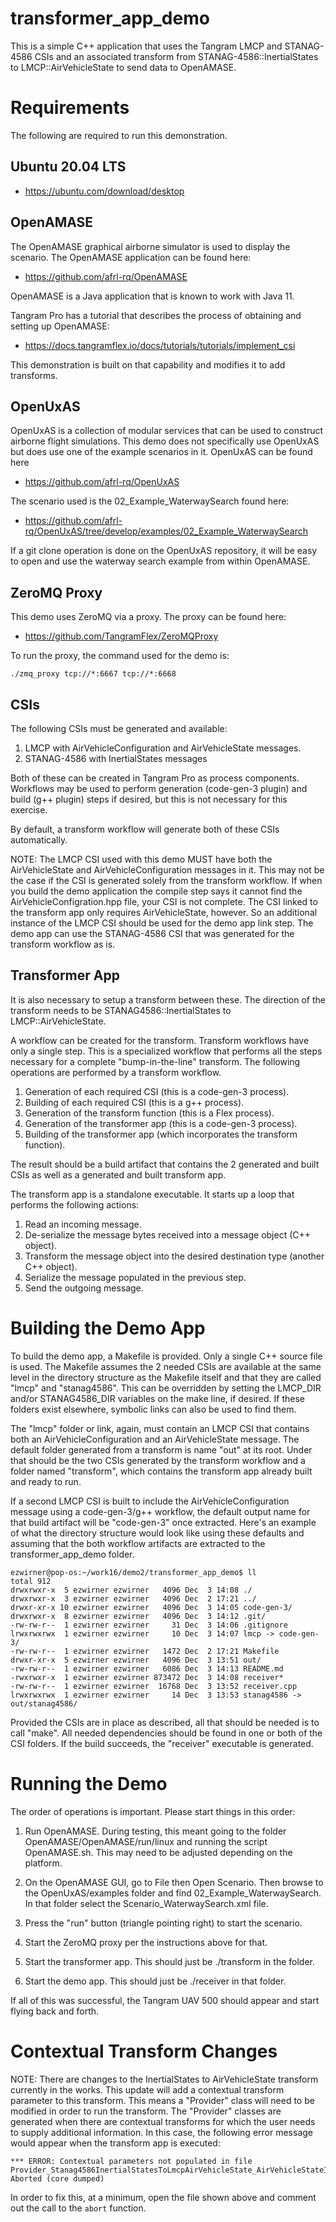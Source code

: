 # transformer_app_demo

This is a simple C++ application that uses the Tangram LMCP and STANAG-4586 CSIs 
and an associated transform from STANAG-4586::InertialStates to 
LMCP::AirVehicleState to send data to OpenAMASE.

# Requirements

The following are required to run this demonstration.

## Ubuntu 20.04 LTS
- https://ubuntu.com/download/desktop

## OpenAMASE

The OpenAMASE graphical airborne simulator is used to display the scenario. 
The OpenAMASE application can be found here:
- https://github.com/afrl-rq/OpenAMASE

OpenAMASE is a Java application that is known to work with Java 11.

Tangram Pro has a tutorial that describes the process of obtaining and setting
up OpenAMASE:
- https://docs.tangramflex.io/docs/tutorials/tutorials/implement_csi

This demonstration is built on that capability and modifies it to add
transforms. 

## OpenUxAS

OpenUxAS is a collection of modular services that can be used to construct 
airborne flight simulations. This demo does not specifically use OpenUxAS but
does use one of the example scenarios in it. OpenUxAS can be found here
- https://github.com/afrl-rq/OpenUxAS

The scenario used is the 02_Example_WaterwaySearch found here:
- https://github.com/afrl-rq/OpenUxAS/tree/develop/examples/02_Example_WaterwaySearch

If a git clone operation is done on the OpenUxAS repository, it will be easy to
open and use the waterway search example from within OpenAMASE.

## ZeroMQ Proxy

This demo uses ZeroMQ via a proxy. The proxy can be found here:
- https://github.com/TangramFlex/ZeroMQProxy

To run the proxy, the command used for the demo is:

    ./zmq_proxy tcp://*:6667 tcp://*:6668

## CSIs

The following CSIs must be generated and available:

1. LMCP with AirVehicleConfiguration and AirVehicleState messages.
2. STANAG-4586 with InertialStates messages

Both of these can be created in Tangram Pro as process components. Workflows
may be used to perform generation (code-gen-3 plugin) and build (g++ plugin)
steps if desired, but this is not necessary for this exercise.

By default, a transform workflow will generate both of these CSIs automatically.

NOTE: The LMCP CSI used with this demo MUST have both the AirVehicleState and
      AirVehicleConfiguration messages in it. This may not be the case if the
      CSI is generated solely from the transform workflow. If when you build
      the demo application the compile step says it cannot find the
      AirVehicleConfigration.hpp file, your CSI is not complete. The CSI linked
      to the transform app only requires AirVehicleState, however. So an 
      additional instance of the LMCP CSI should be used for the demo app link
      step. The demo app can use the STANAG-4586 CSI that was generated for 
      the transform workflow as is.

## Transformer App

It is also necessary to setup a transform between these. The direction of the
transform needs to be STANAG4586::InertialStates to LMCP::AirVehicleState.

A workflow can be created for the transform. Transform workflows have only a
single step. This is a specialized workflow that performs all the steps 
necessary for a complete "bump-in-the-line" transform. The following operations
are performed by a transform workflow.

1. Generation of each required CSI (this is a code-gen-3 process).
2. Building of each required CSI (this is a g++ process).
3. Generation of the transform function (this is a Flex process).
4. Generation of the transformer app (this is a code-gen-3 process).
5. Building of the transformer app (which incorporates the transform function).

The result should be a build artifact that contains the 2 generated and built
CSIs as well as a generated and built transform app. 

The transform app is a standalone executable. It starts up a loop that performs
the following actions:

1. Read an incoming message.
2. De-serialize the message bytes received into a message object (C++ object).
3. Transform the message object into the desired destination type (another C++
   object).
4. Serialize the message populated in the previous step.
5. Send the outgoing message.

# Building the Demo App

To build the demo app, a Makefile is provided. Only a single C++ source file is
used. The Makefile assumes the 2 needed CSIs are available at the same level in
the directory structure as the Makefile itself and that they are called "lmcp"
and "stanag4586". This can be overridden by setting the LMCP_DIR and/or
STANAG4586_DIR variables on the make line, if desired. If these folders exist
elsewhere, symbolic links can also be used to find them.

The "lmcp" folder or link, again, must contain an LMCP CSI that contains both
an AirVehicleConfiguration and an AirVehicleState message. The default folder
generated from a transform is name "out" at its root. Under that should be the
two CSIs generated by the transform workflow and a folder named "transform", 
which contains the transform app already built and ready to run.

If a second LMCP CSI is built to include the AirVehicleConfiguration message
using a code-gen-3/g++ workflow, the default output name for that build 
artifact will be "code-gen-3" once extracted. Here's an example of what the
directory structure would look like using these defaults and assuming that 
the both workflow artifacts are extracted to the transformer_app_demo folder.

```
ezwirner@pop-os:~/work16/demo2/transformer_app_demo$ ll
total 912
drwxrwxr-x  5 ezwirner ezwirner   4096 Dec  3 14:08 ./
drwxrwxr-x  3 ezwirner ezwirner   4096 Dec  2 17:21 ../
drwxr-xr-x 10 ezwirner ezwirner   4096 Dec  3 14:05 code-gen-3/
drwxrwxr-x  8 ezwirner ezwirner   4096 Dec  3 14:12 .git/
-rw-rw-r--  1 ezwirner ezwirner     31 Dec  3 14:06 .gitignore
lrwxrwxrwx  1 ezwirner ezwirner     10 Dec  3 14:07 lmcp -> code-gen-3/
-rw-rw-r--  1 ezwirner ezwirner   1472 Dec  2 17:21 Makefile
drwxr-xr-x  5 ezwirner ezwirner   4096 Dec  3 13:51 out/
-rw-rw-r--  1 ezwirner ezwirner   6086 Dec  3 14:13 README.md
-rwxrwxr-x  1 ezwirner ezwirner 873472 Dec  3 14:08 receiver*
-rw-rw-r--  1 ezwirner ezwirner  16768 Dec  3 13:52 receiver.cpp
lrwxrwxrwx  1 ezwirner ezwirner     14 Dec  3 13:53 stanag4586 -> out/stanag4586/
```

Provided the CSIs are in place as described, all that should be needed is to
call "make". All needed dependencies should be found in one or both of the CSI
folders. If the build succeeds, the "receiver" executable is generated.

# Running the Demo

The order of operations is important. Please start things in this order:

1. Run OpenAMASE. During testing, this meant going to the folder
   OpenAMASE/OpenAMASE/run/linux and running the script OpenAMASE.sh. This may
   need to be adjusted depending on the platform.

2. On the OpenAMASE GUI, go to File then Open Scenario. Then browse to the
   OpenUxAS/examples folder and find 02_Example_WaterwaySearch. In that folder
   select the Scenario_WaterwaySearch.xml file. 
   
3. Press the "run" button (triangle pointing right) to start the scenario.

4. Start the ZeroMQ proxy per the instructions above for that.

5. Start the transformer app. This should just be ./transform in the folder.

6. Start the demo app. This should just be ./receiver in that folder.

If all of this was successful, the Tangram UAV 500 should appear and start 
flying back and forth.

# Contextual Transform Changes

NOTE: There are changes to the InertialStates to AirVehicleState transform
currently in the works. This update will add a contextual transform
parameter to this transform. This means a "Provider" class will need to be
modified in order to run the transform. The "Provider" classes are generated
when there are contextual transforms for which the user needs to supply
additional information. In this case, the following error message would appear
when the transform app is executed:

```
*** ERROR: Contextual parameters not populated in file Provider_Stanag4586InertialStatesToLmcpAirVehicleState_AirVehicleStateInfo.hpp!
Aborted (core dumped)
```

In order to fix this, at a minimum, open the file shown above and comment out 
the call to the `abort` function. 
